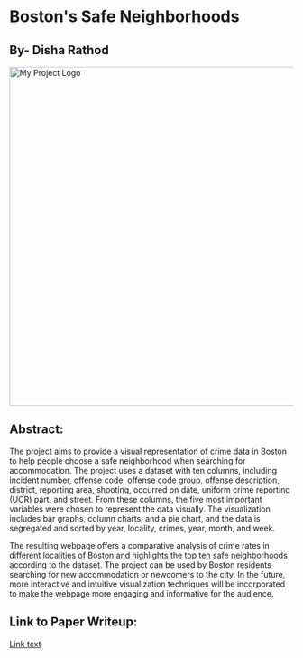 # Boston's Safe Neighborhoods

## By- Disha Rathod

<img src="https://zumpermedia.s3.amazonaws.com/blog/wp-content/uploads/2018/05/29132730/boston-neighborhoods-cover.jpg.webp" width="800" height="600" alt="My Project Logo">

## Abstract:
The project aims to provide a visual representation of crime data in Boston to help people choose a safe neighborhood when searching for accommodation. The project uses a dataset with ten columns, including incident number, offense code, offense code group, offense description, district, reporting area, shooting, occurred on date, uniform crime reporting (UCR) part, and street. From these columns, the five most important variables were chosen to represent the data visually. The visualization includes bar graphs, column charts, and a pie chart, and the data is segregated and sorted by year, locality, crimes, year, month, and week.

The resulting webpage offers a comparative analysis of crime rates in different localities of Boston and highlights the top ten safe neighborhoods according to the dataset. The project can be used by Boston residents searching for new accommodation or newcomers to the city. In the future, more interactive and intuitive visualization techniques will be incorporated to make the webpage more engaging and informative for the audience.

## Link to Paper Writeup:
[Link text](https://github.com/rathod-di/rathod-di.github.io/blob/main/PDF/write%20up_disha.pdf)
